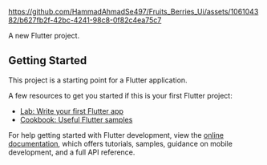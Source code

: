 

https://github.com/HammadAhmadSe497/Fruits_Berries_Ui/assets/106104382/b627fb2f-42bc-4241-98c8-0f82c4ea75c7



A new Flutter project.

## Getting Started

This project is a starting point for a Flutter application.

A few resources to get you started if this is your first Flutter project:

- [Lab: Write your first Flutter app](https://docs.flutter.dev/get-started/codelab)
- [Cookbook: Useful Flutter samples](https://docs.flutter.dev/cookbook)

For help getting started with Flutter development, view the
[online documentation](https://docs.flutter.dev/), which offers tutorials,
samples, guidance on mobile development, and a full API reference.
